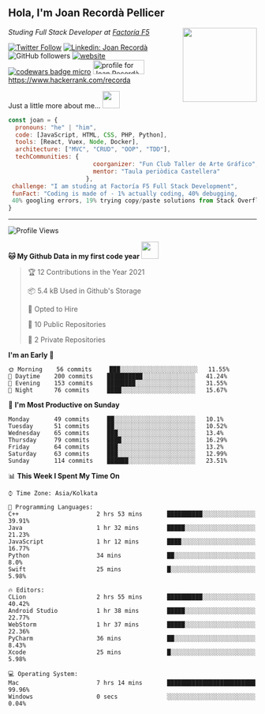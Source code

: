 <h2>Hola, I'm Joan Recordà Pellicer</h2>
<img align='right' src="https://media.giphy.com/media/USV0ym3bVWQJJmNu3N/giphy.gif" width="150">
<p><em>Studing Full Stack Developer at <a href="http://www.factoriaf5.org/">Factoría F5</a></em></p>

[![Twitter Follow](https://img.shields.io/twitter/follow/Joan_Recorda?ref_src=twsrc%5Etfw)](https://twitter.com/intent/follow?screen_name=Joan_Recorda)
[![Linkedin: Joan Recordà](https://img.shields.io/badge/-Joan-blue?style=flat-square&logo=Linkedin&logoColor=white&link=https://www.linkedin.com/in/joan-record%C3%A0-pellicer-ab136563//)](https://www.linkedin.com/in/joan-record%C3%A0-pellicer-ab136563/)
![GitHub followers](https://img.shields.io/github/followers/JoanRecorda?label=Follow&style=social)
[![website](https://img.shields.io/badge/Website-46a2f1.svg?&style=flat-square&logo=Google-Chrome&logoColor=white&link=https://anmolsingh.me/)](https://anmolsingh.me/)
<a target="_blank" href="https://www.codewars.com/users/Recorda" target="_blank"><img src="https://www.codewars.com/users/Recorda/badges/micro" alt="codewars badge micro" /></a>
<a href="https://stackoverflow.com/users/16348996/joan-record%c3%a0-pellicer"><img src="https://stackoverflow.com/users/flair/16348996.png" width="104" height="29" alt="profile for Joan Record&#224; Pellicer at Stack Overflow, Q&amp;A for professional and enthusiast programmers" title="profile for Joan Record&#224; Pellicer at Stack Overflow, Q&amp;A for professional and enthusiast programmers"></a>
https://www.hackerrank.com/recorda

Just a little more about me...  <img src="https://media.giphy.com/media/QssGEmpkyEOhBCb7e1/giphy.gif" width="35"></h2>

```javascript
const joan = {
  pronouns: "he" | "him",
  code: [JavaScript, HTML, CSS, PHP, Python],
  tools: [React, Vuex, Node, Docker],
  architecture: ["MVC", "CRUD", "OOP", "TDD"],
  techCommunities: {
                        coorganizer: "Fun Club Taller de Arte Gráfico",
                        mentor: "Taula periòdica Castellera"
                      },
 challenge: "I am studing at Factoría F5 Full Stack Development",
 funFact: "Coding is made of - 1% actually coding, 40% debugging,
 40% googling errors, 19% trying copy/paste solutions from Stack Overflow"
}
```

---
<!--START_SECTION:waka-->
![Profile Views](http://img.shields.io/badge/Profile%20Views-48-blue)

**🐱 My Github Data in my first code year** <img src="https://media.giphy.com/media/WUlplcMpOCEmTGBtBW/giphy.gif" width="35">

> 🏆 12 Contributions in the Year 2021
 > 
> 📦 5.4 kB Used in Github's Storage 
 > 
> 💼 Opted to Hire
 > 
> 📜 10 Public Repositories 
 > 
> 🔑 2 Private Repositories

**I'm an Early 🐤** 

```text
🌞 Morning    56 commits     ███░░░░░░░░░░░░░░░░░░░░░░   11.55% 
🌆 Daytime    200 commits    ██████████░░░░░░░░░░░░░░░   41.24% 
🌃 Evening    153 commits    ████████░░░░░░░░░░░░░░░░░   31.55% 
🌙 Night      76 commits     ████░░░░░░░░░░░░░░░░░░░░░   15.67%

```
📅 **I'm Most Productive on Sunday** 

```text
Monday       49 commits     ██░░░░░░░░░░░░░░░░░░░░░░░   10.1% 
Tuesday      51 commits     ██░░░░░░░░░░░░░░░░░░░░░░░   10.52% 
Wednesday    65 commits     ███░░░░░░░░░░░░░░░░░░░░░░   13.4% 
Thursday     79 commits     ████░░░░░░░░░░░░░░░░░░░░░   16.29% 
Friday       64 commits     ███░░░░░░░░░░░░░░░░░░░░░░   13.2% 
Saturday     63 commits     ███░░░░░░░░░░░░░░░░░░░░░░   12.99% 
Sunday       114 commits    ██████░░░░░░░░░░░░░░░░░░░   23.51%

```


📊 **This Week I Spent My Time On** 

```text
⌚︎ Time Zone: Asia/Kolkata

💬 Programming Languages: 
C++                      2 hrs 53 mins       ██████████░░░░░░░░░░░░░░░   39.91% 
Java                     1 hr 32 mins        █████░░░░░░░░░░░░░░░░░░░░   21.23% 
JavaScript               1 hr 12 mins        ████░░░░░░░░░░░░░░░░░░░░░   16.77% 
Python                   34 mins             ██░░░░░░░░░░░░░░░░░░░░░░░   8.0% 
Swift                    25 mins             █░░░░░░░░░░░░░░░░░░░░░░░░   5.98%

🔥 Editors: 
CLion                    2 hrs 55 mins       ██████████░░░░░░░░░░░░░░░   40.42% 
Android Studio           1 hr 38 mins        █████░░░░░░░░░░░░░░░░░░░░   22.77% 
WebStorm                 1 hr 37 mins        █████░░░░░░░░░░░░░░░░░░░░   22.36% 
PyCharm                  36 mins             ██░░░░░░░░░░░░░░░░░░░░░░░   8.43% 
Xcode                    25 mins             █░░░░░░░░░░░░░░░░░░░░░░░░   5.98%

💻 Operating System: 
Mac                      7 hrs 14 mins       █████████████████████████   99.96% 
Windows                  0 secs              ░░░░░░░░░░░░░░░░░░░░░░░░░   0.04%

```
